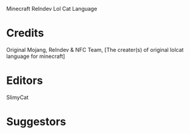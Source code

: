 Minecraft ReIndev Lol Cat Language
# Credits
  Original
   Mojang, ReIndev & NFC Team, [The creater(s) of original lolcat language for minecraft] 
# Editors
   SlimyCat
# Suggestors
